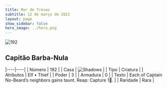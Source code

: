 ```yaml
---
title: Mar de Trevas
subtitle: 12 de março de 2021
layout: page
show_sidebar: false
hero_image: ../hero.png
---
```


![192](https://cdn.keyforgegame.com/media/card_front/pt/496_192_J4C5M4XJVX59_pt.png)

## Capitão Barba-Nula

|----|----|
| Número | 192 |
| Casa | ![Shadows](https://archonarcana.com/images/thumb/e/ee/Shadows.png/22px-Shadows.png "Sombras") |
| Tipo | Criatura |
| Atributos | Elf • Thief |
| Poder | 3 |
| Armadura | 0 |
| Texto | Each of Captain No-Beard’s neighbors gains taunt.  Reap: Capture 1. |
| Raridade | Rara |
